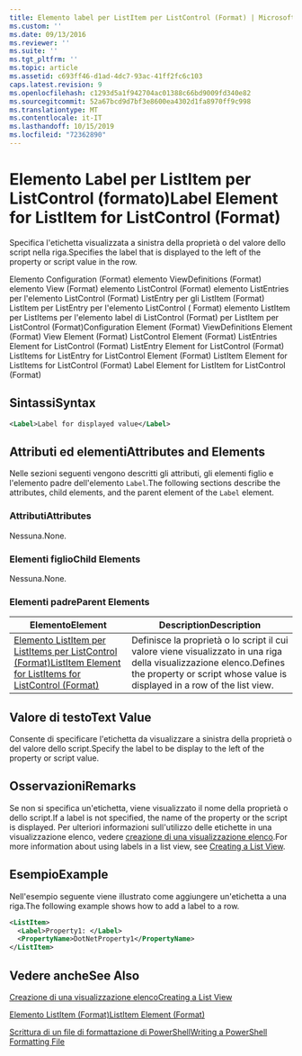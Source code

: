 ```yaml
---
title: Elemento label per ListItem per ListControl (Format) | Microsoft Docs
ms.custom: ''
ms.date: 09/13/2016
ms.reviewer: ''
ms.suite: ''
ms.tgt_pltfrm: ''
ms.topic: article
ms.assetid: c693ff46-d1ad-4dc7-93ac-41ff2fc6c103
caps.latest.revision: 9
ms.openlocfilehash: c1293d5a1f942704ac01388c66bd9009fd340e82
ms.sourcegitcommit: 52a67bcd9d7bf3e8600ea4302d1fa8970ff9c998
ms.translationtype: MT
ms.contentlocale: it-IT
ms.lasthandoff: 10/15/2019
ms.locfileid: "72362890"
---
```

# <a name="label-element-for-listitem-for-listcontrol-format"></a><span data-ttu-id="d7aef-102">Elemento Label per ListItem per ListControl (formato)</span><span class="sxs-lookup"><span data-stu-id="d7aef-102">Label Element for ListItem for ListControl (Format)</span></span>

<span data-ttu-id="d7aef-103">Specifica l'etichetta visualizzata a sinistra della proprietà o del valore dello script nella riga.</span><span class="sxs-lookup"><span data-stu-id="d7aef-103">Specifies the label that is displayed to the left of the property or script value in the row.</span></span>

<span data-ttu-id="d7aef-104">Elemento Configuration (Format) elemento ViewDefinitions (Format) elemento View (Format) elemento ListControl (Format) elemento ListEntries per l'elemento ListControl (Format) ListEntry per gli ListItem (Format) ListItem per ListEntry per l'elemento ListControl ( Format) elemento ListItem per ListItems per l'elemento label di ListControl (Format) per ListItem per ListControl (Format)</span><span class="sxs-lookup"><span data-stu-id="d7aef-104">Configuration Element (Format) ViewDefinitions Element (Format) View Element (Format) ListControl Element (Format) ListEntries Element for ListControl (Format) ListEntry Element for ListControl (Format) ListItems for ListEntry for ListControl Element (Format) ListItem Element for ListItems for ListControl (Format) Label Element for ListItem for ListControl (Format)</span></span>

## <a name="syntax"></a><span data-ttu-id="d7aef-105">Sintassi</span><span class="sxs-lookup"><span data-stu-id="d7aef-105">Syntax</span></span>

```xml
<Label>Label for displayed value</Label>
```

## <a name="attributes-and-elements"></a><span data-ttu-id="d7aef-106">Attributi ed elementi</span><span class="sxs-lookup"><span data-stu-id="d7aef-106">Attributes and Elements</span></span>

<span data-ttu-id="d7aef-107">Nelle sezioni seguenti vengono descritti gli attributi, gli elementi figlio e l'elemento padre dell'elemento `Label`.</span><span class="sxs-lookup"><span data-stu-id="d7aef-107">The following sections describe the attributes, child elements, and the parent element of the `Label` element.</span></span>

### <a name="attributes"></a><span data-ttu-id="d7aef-108">Attributi</span><span class="sxs-lookup"><span data-stu-id="d7aef-108">Attributes</span></span>

<span data-ttu-id="d7aef-109">Nessuna.</span><span class="sxs-lookup"><span data-stu-id="d7aef-109">None.</span></span>

### <a name="child-elements"></a><span data-ttu-id="d7aef-110">Elementi figlio</span><span class="sxs-lookup"><span data-stu-id="d7aef-110">Child Elements</span></span>

<span data-ttu-id="d7aef-111">Nessuna.</span><span class="sxs-lookup"><span data-stu-id="d7aef-111">None.</span></span>

### <a name="parent-elements"></a><span data-ttu-id="d7aef-112">Elementi padre</span><span class="sxs-lookup"><span data-stu-id="d7aef-112">Parent Elements</span></span>

|<span data-ttu-id="d7aef-113">Elemento</span><span class="sxs-lookup"><span data-stu-id="d7aef-113">Element</span></span>|<span data-ttu-id="d7aef-114">Description</span><span class="sxs-lookup"><span data-stu-id="d7aef-114">Description</span></span>|
|-------------|-----------------|
|[<span data-ttu-id="d7aef-115">Elemento ListItem per ListItems per ListControl (Format)</span><span class="sxs-lookup"><span data-stu-id="d7aef-115">ListItem Element for ListItems for ListControl (Format)</span></span>](./listitem-element-for-listitems-for-listcontrol-format.md)|<span data-ttu-id="d7aef-116">Definisce la proprietà o lo script il cui valore viene visualizzato in una riga della visualizzazione elenco.</span><span class="sxs-lookup"><span data-stu-id="d7aef-116">Defines the property or script whose value is displayed in a row of the list view.</span></span>|

## <a name="text-value"></a><span data-ttu-id="d7aef-117">Valore di testo</span><span class="sxs-lookup"><span data-stu-id="d7aef-117">Text Value</span></span>

<span data-ttu-id="d7aef-118">Consente di specificare l'etichetta da visualizzare a sinistra della proprietà o del valore dello script.</span><span class="sxs-lookup"><span data-stu-id="d7aef-118">Specify the label to be display to the left of the property or script value.</span></span>

## <a name="remarks"></a><span data-ttu-id="d7aef-119">Osservazioni</span><span class="sxs-lookup"><span data-stu-id="d7aef-119">Remarks</span></span>

<span data-ttu-id="d7aef-120">Se non si specifica un'etichetta, viene visualizzato il nome della proprietà o dello script.</span><span class="sxs-lookup"><span data-stu-id="d7aef-120">If a label is not specified, the name of the property or the script is displayed.</span></span> <span data-ttu-id="d7aef-121">Per ulteriori informazioni sull'utilizzo delle etichette in una visualizzazione elenco, vedere [creazione di una visualizzazione elenco](./creating-a-list-view.md).</span><span class="sxs-lookup"><span data-stu-id="d7aef-121">For more information about using labels in a list view, see [Creating a List View](./creating-a-list-view.md).</span></span>

## <a name="example"></a><span data-ttu-id="d7aef-122">Esempio</span><span class="sxs-lookup"><span data-stu-id="d7aef-122">Example</span></span>

<span data-ttu-id="d7aef-123">Nell'esempio seguente viene illustrato come aggiungere un'etichetta a una riga.</span><span class="sxs-lookup"><span data-stu-id="d7aef-123">The following example shows how to add a label to a row.</span></span>

```xml
<ListItem>
  <Label>Property1: </Label>
  <PropertyName>DotNetProperty1</PropertyName>
</ListItem>

```

## <a name="see-also"></a><span data-ttu-id="d7aef-124">Vedere anche</span><span class="sxs-lookup"><span data-stu-id="d7aef-124">See Also</span></span>

[<span data-ttu-id="d7aef-125">Creazione di una visualizzazione elenco</span><span class="sxs-lookup"><span data-stu-id="d7aef-125">Creating a List View</span></span>](./creating-a-list-view.md)

[<span data-ttu-id="d7aef-126">Elemento ListItem (Format)</span><span class="sxs-lookup"><span data-stu-id="d7aef-126">ListItem Element (Format)</span></span>](./listitem-element-for-listitems-for-listcontrol-format.md)

[<span data-ttu-id="d7aef-127">Scrittura di un file di formattazione di PowerShell</span><span class="sxs-lookup"><span data-stu-id="d7aef-127">Writing a PowerShell Formatting File</span></span>](./writing-a-powershell-formatting-file.md)
